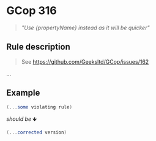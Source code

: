 ﻿# GCop 316

> *"Use \{propertyName} instead as it will be quicker"*

## Rule description
>See https://github.com/Geeksltd/GCop/issues/162

...

## Example

```csharp
(...some violating rule)
```

*should be* 🡻

```csharp
(...corrected version)
```